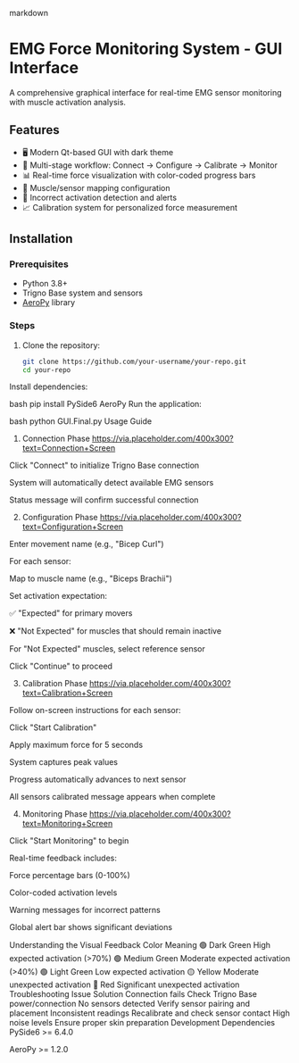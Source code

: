 markdown
# EMG Force Monitoring System - GUI Interface

A comprehensive graphical interface for real-time EMG sensor monitoring with muscle activation analysis.

## Features

- 🖥️ Modern Qt-based GUI with dark theme
- 🔄 Multi-stage workflow: Connect → Configure → Calibrate → Monitor
- 📊 Real-time force visualization with color-coded progress bars
- 💪 Muscle/sensor mapping configuration
- 🚨 Incorrect activation detection and alerts
- 📈 Calibration system for personalized force measurement

## Installation

### Prerequisites
- Python 3.8+
- Trigno Base system and sensors
- [AeroPy](https://github.com/your-repo/AeroPy) library

### Steps
1. Clone the repository:
   ```bash
   git clone https://github.com/your-username/your-repo.git
   cd your-repo
Install dependencies:

bash
pip install PySide6 AeroPy
Run the application:

bash
python GUI.Final.py
Usage Guide
1. Connection Phase
https://via.placeholder.com/400x300?text=Connection+Screen

Click "Connect" to initialize Trigno Base connection

System will automatically detect available EMG sensors

Status message will confirm successful connection

2. Configuration Phase
https://via.placeholder.com/400x300?text=Configuration+Screen

Enter movement name (e.g., "Bicep Curl")

For each sensor:

Map to muscle name (e.g., "Biceps Brachii")

Set activation expectation:

✅ "Expected" for primary movers

❌ "Not Expected" for muscles that should remain inactive

For "Not Expected" muscles, select reference sensor

Click "Continue" to proceed

3. Calibration Phase
https://via.placeholder.com/400x300?text=Calibration+Screen

Follow on-screen instructions for each sensor:

Click "Start Calibration"

Apply maximum force for 5 seconds

System captures peak values

Progress automatically advances to next sensor

All sensors calibrated message appears when complete

4. Monitoring Phase
https://via.placeholder.com/400x300?text=Monitoring+Screen

Click "Start Monitoring" to begin

Real-time feedback includes:

Force percentage bars (0-100%)

Color-coded activation levels

Warning messages for incorrect patterns

Global alert bar shows significant deviations

Understanding the Visual Feedback
Color	Meaning
🟢 Dark Green	High expected activation (>70%)
🟢 Medium Green	Moderate expected activation (>40%)
🟢 Light Green	Low expected activation
🟡 Yellow	Moderate unexpected activation
🔴 Red	Significant unexpected activation
Troubleshooting
Issue	Solution
Connection fails	Check Trigno Base power/connection
No sensors detected	Verify sensor pairing and placement
Inconsistent readings	Recalibrate and check sensor contact
High noise levels	Ensure proper skin preparation
Development
Dependencies
PySide6 >= 6.4.0

AeroPy >= 1.2.0
